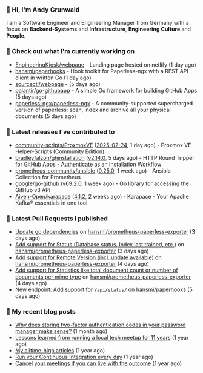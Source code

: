 ### 👋 Hi, I'm Andy Grunwald

I am a Software Engineer and Engineering Manager from Germany with a focus on **Backend-Systems** and **Infrastructure**, **Engineering Culture** and **People**.

### 👷 Check out what I'm currently working on


- [EngineeringKiosk/webpage](https://github.com/EngineeringKiosk/webpage) - Landing page hosted on netlify (1 day ago)
- [hansmi/paperhooks](https://github.com/hansmi/paperhooks) - Hook toolkit for Paperless-ngx with a REST API client in written Go (1 day ago)
- [sourcectl/webpage](https://github.com/sourcectl/webpage) -  (5 days ago)
- [palantir/go-githubapp](https://github.com/palantir/go-githubapp) - A simple Go framework for building GitHub Apps (5 days ago)
- [paperless-ngx/paperless-ngx](https://github.com/paperless-ngx/paperless-ngx) - A community-supported supercharged version of paperless: scan, index and archive all your physical documents (5 days ago)

### 🔭 Latest releases I've contributed to


- [community-scripts/ProxmoxVE](https://github.com/community-scripts/ProxmoxVE) ([2025-02-24](https://github.com/community-scripts/ProxmoxVE/releases/tag/2025-02-24), 1 day ago) - Proxmox VE Helper-Scripts (Community Edition) 
- [bradleyfalzon/ghinstallation](https://github.com/bradleyfalzon/ghinstallation) ([v2.14.0](https://github.com/bradleyfalzon/ghinstallation/releases/tag/v2.14.0), 5 days ago) - HTTP Round Tripper for GitHub Apps - Authenticate as an Installation Workflow
- [prometheus-community/ansible](https://github.com/prometheus-community/ansible) ([0.25.0](https://github.com/prometheus-community/ansible/releases/tag/0.25.0), 1 week ago) - Ansible Collection for Prometheus
- [google/go-github](https://github.com/google/go-github) ([v69.2.0](https://github.com/google/go-github/releases/tag/v69.2.0), 1 week ago) - Go library for accessing the GitHub v3 API
- [Aiven-Open/karapace](https://github.com/Aiven-Open/karapace) ([4.1.2](https://github.com/Aiven-Open/karapace/releases/tag/4.1.2), 2 weeks ago) - Karapace - Your Apache Kafka® essentials in one tool

### 🔨 Latest Pull Requests I published


- [Update go dependencies](https://github.com/hansmi/prometheus-paperless-exporter/pull/59) on [hansmi/prometheus-paperless-exporter](https://github.com/hansmi/prometheus-paperless-exporter) (3 days ago)
- [Add support for Status (Database status, Index last trained, etc.)](https://github.com/hansmi/prometheus-paperless-exporter/pull/58) on [hansmi/prometheus-paperless-exporter](https://github.com/hansmi/prometheus-paperless-exporter) (3 days ago)
- [Add support for Remote Version (incl. update available)](https://github.com/hansmi/prometheus-paperless-exporter/pull/57) on [hansmi/prometheus-paperless-exporter](https://github.com/hansmi/prometheus-paperless-exporter) (4 days ago)
- [Add support for Statistics like total document count or number of documents per mime type](https://github.com/hansmi/prometheus-paperless-exporter/pull/56) on [hansmi/prometheus-paperless-exporter](https://github.com/hansmi/prometheus-paperless-exporter) (4 days ago)
- [New endpoint: Add support for `/api/status/`](https://github.com/hansmi/paperhooks/pull/44) on [hansmi/paperhooks](https://github.com/hansmi/paperhooks) (5 days ago)

### 📝 My recent blog posts


- [Why does storing two-factor authentication codes in your password manager make sense?](https://andygrunwald.com/blog/why-does-storing-two-factor-authentication-codes-in-your-password-manager-make-sense/) (1 month ago)
- [Lessons learned from running a local tech meetup for 11 years](https://andygrunwald.com/blog/lessons-learned-from-running-a-local-tech-meetup-for-11-years/) (1 year ago)
- [My alltime-high articles](https://andygrunwald.com/blog/my-all-time-high-articles/) (1 year ago)
- [Run your Continuous Integration every day](https://andygrunwald.com/blog/run-your-continuous-integration-every-day/) (1 year ago)
- [Cancel your meetings if you can live with the outcome](https://andygrunwald.com/blog/cancel-your-meetings-if-you-can-live-with-the-outcome/) (1 year ago)

